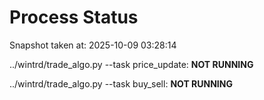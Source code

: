 # Process Status

Snapshot taken at: 2025-10-09 03:28:14

../wintrd/trade_algo.py --task price_update: **NOT RUNNING**

../wintrd/trade_algo.py --task buy_sell: **NOT RUNNING**

